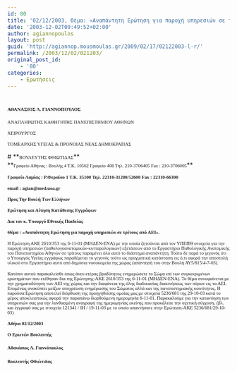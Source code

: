 ```yaml
---
id: 80
title: '02/12/2003, Θέμα: «Αναπάντητη Ερώτηση για παροχή υπηρεσιών σε τρίτους από ΑΕΙ».'
date: '2003-12-02T09:49:52+02:00'
author: agiannopoulos
layout: post
guid: 'http://agiannop.mousmoulas.gr/2009/02/17/02122003-l-r/'
permalink: /2003/12/02/021203/
original_post_id:
    - '80'
categories:
    - Ερωτήσεις
---
```


# **<span style="font-size:8pt;font-family:Tahoma;">ΑΘΑΝΑΣΙΟΣ Λ. ΓΙΑΝΝΟΠΟΥΛΟΣ<span> </span><span> </span></span>**

<span style="font-size:8pt;font-family:Tahoma;">ΑΝΑΠΛΗΡΩΤΗΣ ΚΑΘΗΓΗΤΗΣ ΠΑΝΕΠΙΣΤΗΜΙΟΥ ΑΘΗΝΩΝ</span>

<span style="font-size:8pt;font-family:Tahoma;">ΧΕΙΡΟΥΡΓΟΣ</span>

<span style="font-size:8pt;font-family:Tahoma;">ΤΟΜΕΑΡΧΗΣ ΥΓΕΙΑΣ &amp; ΠΡΟΝΟΙΑΣ ΝΕΑΣ ΔΗΜΟΚΡΑΤΙΑΣ</span>

<div style="padding:0 0 1pt;border:medium medium 1pt none none solid -moz-use-text-color -moz-use-text-color windowtext;"># **<span style="font-size:8pt;font-family:Tahoma;">ΒΟΥΛΕΥΤΗΣ ΦΘΙΩΤΙΔΑΣ</span>**

</div>**<span style="font-size:8pt;font-family:Tahoma;">Γραφείο Αθήνας : Βουλής 4 Τ.Κ. 10562 Γραφείο 408 Τηλ. 210-3706405 Fax : 210-3706005</span>**

**<span style="font-size:8pt;font-family:Tahoma;">Γραφείο Λαμίας : Ρ.Φεραίου 1 Τ.Κ. 35100 Τηλ. 22310-31200/52600 </span><span style="font-size:8pt;font-family:Tahoma;">Fax</span><span style="font-size:8pt;font-family:Tahoma;"> : 22310-66300</span>**

**<span style="font-size:8pt;font-family:Tahoma;">email</span><span style="font-size:8pt;font-family:Tahoma;"> : </span><span style="font-size:8pt;font-family:Tahoma;">agian</span><span style="font-size:8pt;font-family:Tahoma;">@</span><span style="font-size:8pt;font-family:Tahoma;">med</span><span style="font-size:8pt;font-family:Tahoma;">.</span><span style="font-size:8pt;font-family:Tahoma;">uoa</span><span style="font-size:8pt;font-family:Tahoma;">.</span><span style="font-size:8pt;font-family:Tahoma;">gr</span><span style="font-size:8pt;font-family:Tahoma;"> </span><span style="font-size:8pt;font-family:Tahoma;"></span>**

**<span style="font-size:8pt;font-family:Tahoma;"> </span>**

**<span style="font-size:8pt;font-family:Tahoma;">Προς Την Βουλή Των Ελλήνων</span>**

**<span style="font-size:8pt;font-family:Tahoma;">Ερώτηση και Αίτηση Κατάθεσης Εγγράφων</span>**

**<span style="font-size:8pt;font-family:Tahoma;">Δια τον κ. Υπουργό Εθνικής Παιδείας</span>**

**<span style="font-size:8pt;font-family:Tahoma;"> </span>**

**<span style="font-size:8pt;font-family:Tahoma;">Θέμα : «Αναπάντητη Ερώτηση για παροχή υπηρεσιών σε τρίτους από ΑΕΙ».</span>**

<span style="font-size:8pt;font-family:Tahoma;"> </span>

<span style="font-size:8pt;font-family:Tahoma;"> </span>

<span style="font-size:8pt;font-family:Tahoma;">Η Ερώτηση ΑΚΕ 2610/353 της 6-11-01 (ΜΗΔΕΝ-ΕΝΑ) με την οποία ζητούνται από τον ΥΠΕΠΘ στοιχεία για την παροχή υπηρεσιών (παθολογοανατομικών-κυτταρολογικών) εξετάσεων από το Εργαστήριο Παθολογικής Ανατομικής του Πανεπιστημίου Αθηνών σε τρίτους παραμένει όλο αυτό το διάστημα αναπάντητη. Τούτο δε παρά το γεγονός ότι ο Υπουργός Υγείας εγγράφως παραδέχεται το γεγονός τούτο ως πραγματική κατάσταση εις ό,τι αφορά την αποστολή υλικού στο Εργαστήριο αυτό από δημόσια νοσοκομεία της χώρας (απάντησή του στην Βουλή ΑΥ5/815/4-7-03). <span> </span><span> </span></span><span style="font-size:8pt;font-family:Tahoma;"></span>

<span style="font-size:8pt;font-family:Tahoma;"> </span>

<span style="font-size:8pt;font-family:Tahoma;">Κατόπιν αυτού παρακαλείσθε όπως άνευ ετέρας βραδύτητος ενημερώσετε το Σώμα επί των συγκεκριμένων ερωτημάτων που ετέθησαν δια της Ερώτησης-ΑΚΕ 2610/353 της 6-11-01 (ΜΗΔΕΝ-ΕΝΑ). Το θέμα συνυφαίνεται με την χρηματοδότηση των ΑΕΙ της χώρας και την διαφάνεια της όλης διαδικασίας διακινήσεως των πόρων εις τα ΑΕΙ. Επομένως ανακύπτει μείζων υποχρέωση ενημέρωσης του Σώματος αλλά και της πανεπιστημιακής κοινότητος. Η παρούσα Ερώτηση αποτελεί διόρθωση της προηγηθείσης ομοίας μας με στοιχεία 5236/681 της 29-10-03 κατά το μέρος αποκλειστικώς αφορά την παραπάνω διορθούμενη ημερομηνία 6-11-01. Παρακαλούμε για την κατανόηση των υπηρεσιών σας για την λανθασμένη αναγραφή της ημερομηνίας εκείνης που προκάλεσε την σχετική σύγχυση. (βλ. και έγγραφό σας με στοιχεία 121341 / ΙΗ / 19-11-03 με το οποίο απαντήσατε στην Ερώτηση-ΑΚΕ 5236/681/29-10-03)</span>

<span style="font-size:8pt;font-family:Tahoma;"> </span>

<span style="font-size:8pt;font-family:Tahoma;"> </span>

**<span style="font-size:8pt;font-family:Tahoma;">A</span><span style="font-size:8pt;font-family:Tahoma;">θήνα </span><span style="font-size:8pt;font-family:Tahoma;">0</span><span style="font-size:8pt;font-family:Tahoma;">2</span><span style="font-size:8pt;font-family:Tahoma;">/12/2003</span><span style="font-size:8pt;font-family:Tahoma;"></span>**

**<span style="font-size:8pt;font-family:Tahoma;">Ο Ερωτών Βουλευτής</span>**

#### <span style="font-size:8pt;font-family:Tahoma;"></span>

#### <span style="font-size:8pt;font-family:Tahoma;">Αθανάσιος Λ. Γιαννόπουλος</span>**<span style="font-size:8pt;font-family:Tahoma;"></span>**

#### **<span style="font-size:8pt;font-family:Tahoma;">Βουλευτής Φθιώτιδας</span>**